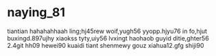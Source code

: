 # naying_81
tiantian
hahahahhaah
ling;hj45rew
woif,yugh56
yyopp.hjyu76
in fo,hjut
buxingd.897ujhy
xiaokss
tyty,uiy56
lvxingt
haohaob
guyid
ditie,ghter56
2.4git
hh09
hewei90
kuaidi
tiant
shenmewy
gouz
xiahua12.gfg
shiji90
